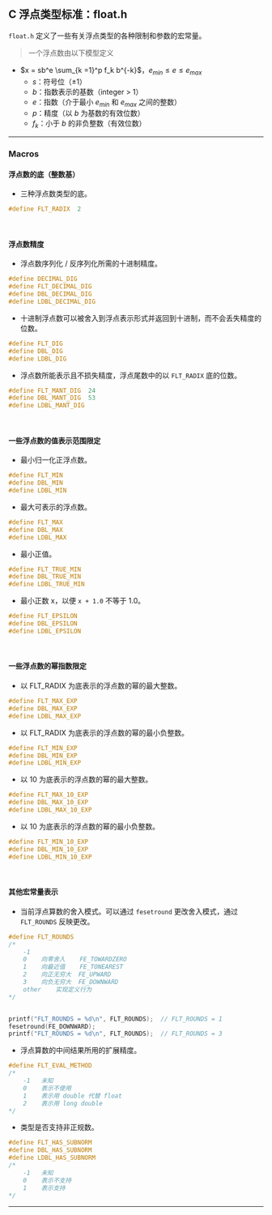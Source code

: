 ## C 浮点类型标准：float.h

`float.h` 定义了一些有关浮点类型的各种限制和参数的宏常量。

> 一个浮点数由以下模型定义

- $x = sb^e \sum_{k =1}^p f_k b^{-k}$，$e_{min} \leq e \leq e_{max}$
  - $s$：符号位（$\pm 1$）
  - $b$：指数表示的基数（integer > 1）
  - $e$：指数（介于最小 $e_{min}$ 和 $e_{max}$ 之间的整数）
  - $p$：精度（以 $b$ 为基数的有效位数）
  - $f_k$：小于 $b$ 的非负整数（有效位数）

---
### Macros

#### 浮点数的底（整数基）

- 三种浮点数类型的底。

```c
#define FLT_RADIX  2
```

<br>

#### 浮点数精度

- 浮点数序列化 / 反序列化所需的十进制精度。

```c
#define DECIMAL_DIG
#define FLT_DECIMAL_DIG
#define DBL_DECIMAL_DIG
#define LDBL_DECIMAL_DIG
```

- 十进制浮点数可以被舍入到浮点表示形式并返回到十进制，而不会丢失精度的位数。

```c
#define FLT_DIG
#define DBL_DIG
#define LDBL_DIG
```

- 浮点数所能表示且不损失精度，浮点尾数中的以 `FLT_RADIX` 底的位数。

```c
#define FLT_MANT_DIG  24
#define DBL_MANT_DIG  53
#define LDBL_MANT_DIG  
```

<br>

#### 一些浮点数的值表示范围限定

- 最小归一化正浮点数。

```c
#define FLT_MIN
#define DBL_MIN
#define LDBL_MIN
```

- 最大可表示的浮点数。

```c
#define FLT_MAX
#define DBL_MAX
#define LDBL_MAX
```

- 最小正值。

```c
#define FLT_TRUE_MIN
#define DBL_TRUE_MIN
#define LDBL_TRUE_MIN
```

- 最小正数 x，以便 `x + 1.0` 不等于 1.0。

```c
#define FLT_EPSILON
#define DBL_EPSILON
#define LDBL_EPSILON
```

<br>

#### 一些浮点数的幂指数限定

- 以 FLT_RADIX 为底表示的浮点数的幂的最大整数。

```c
#define FLT_MAX_EXP
#define DBL_MAX_EXP
#define LDBL_MAX_EXP
```

- 以 FLT_RADIX 为底表示的浮点数的幂的最小负整数。

```c
#define FLT_MIN_EXP
#define DBL_MIN_EXP
#define LDBL_MIN_EXP
```

- 以 10 为底表示的浮点数的幂的最大整数。

```c
#define FLT_MAX_10_EXP
#define DBL_MAX_10_EXP
#define LDBL_MAX_10_EXP
```

- 以 10 为底表示的浮点数的幂的最小负整数。

```c
#define FLT_MIN_10_EXP
#define DBL_MIN_10_EXP
#define LDBL_MIN_10_EXP
```

<br>

#### 其他宏常量表示

- 当前浮点算数的舍入模式。可以通过 `fesetround` 更改舍入模式，通过 `FLT_ROUNDS` 反映更改。

```c
#define FLT_ROUNDS 
/*
    -1   
    0    向零舍入    FE_TOWARDZERO
    1    向最近值    FE_TONEAREST
    2    向正无穷大  FE_UPWARD
    3    向负无穷大  FE_DOWNWARD
    other    实现定义行为
*/


printf("FLT_ROUNDS = %d\n", FLT_ROUNDS);  // FLT_ROUNDS = 1
fesetround(FE_DOWNWARD);
printf("FLT_ROUNDS = %d\n", FLT_ROUNDS);  // FLT_ROUNDS = 3
```

- 浮点算数的中间结果所用的扩展精度。

```c
#define FLT_EVAL_METHOD 
/*
    -1   未知
    0    表示不使用
    1    表示用 double 代替 float
    2    表示用 long double
*/


```

- 类型是否支持非正规数。

```c
#define FLT_HAS_SUBNORM
#define DBL_HAS_SUBNORM
#define LDBL_HAS_SUBNORM
/*
    -1   未知
    0    表示不支持
    1    表示支持
*/
```

---